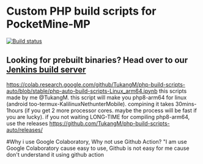 # Custom PHP build scripts for PocketMine-MP
[![Build status](https://github.com/pmmp/php-build-scripts/actions/workflows/main.yml/badge.svg)](https://github.com/pmmp/php-build-scripts/actions/workflows/main.yml)

## Looking for prebuilt binaries? Head over to our [Jenkins build server](https://jenkins.pmmp.io/job/PHP-8.0-Aggregate)
 https://colab.research.google.com/github/TukangM/php-build-scripts-auto/blob/stable/php-auto-build-scripts-Linux_arm64.ipynb this scripts made by me @TukangM. this script will make you php8-arm64 for linux (android too-termux-KalilinuxNethunterMobile). compining it takes 30mins-1hours (if you get 2 more processor cores. maybe the process will be fast if you are lucky). if you not waiting LONG-TIME for compiling php8-arm64, use the releases https://github.com/TukangM/php-build-scripts-auto/releases/

#Why i use Google Colaboratory, Why not use Github Action?
"I am use Google Colaboratory cause easy to use, Github is not easy for me cause don't understand it using github action

